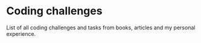 # Coding challenges
List of all coding challenges and tasks from books, articles and my personal experience.
